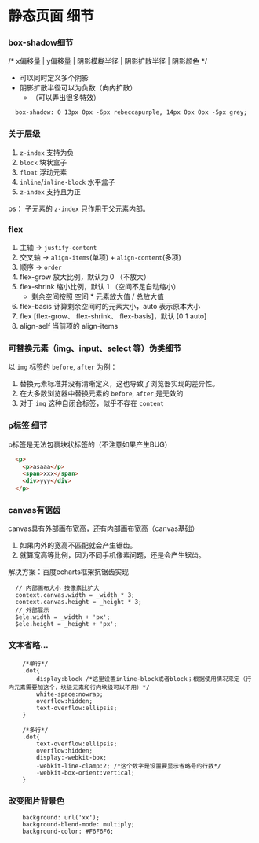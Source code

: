 # 静态页面 细节

### box-shadow细节

/* x偏移量 | y偏移量 | 阴影模糊半径 | 阴影扩散半径 | 阴影颜色 */
* 可以同时定义多个阴影
* 阴影扩散半径可以为负数（向内扩散）
  * （可以弄出很多特效）

```
  box-shadow: 0 13px 0px -6px rebeccapurple, 14px 0px 0px -5px grey;
```

### 关于层级

1. `z-index` 支持为负
2. `block` 块状盒子
3. `float` 浮动元素
4. `inline`/`inline-block` 水平盒子
5. `z-index` 支持且为正

ps： 子元素的 `z-index` 只作用于父元素内部。

### flex 

1. 主轴 -> `justify-content`
2. 交叉轴 -> `align-items`(单项) + `align-content`(多项)
3. 顺序 -> `order`
4. flex-grow 放大比例，默认为 0 （不放大）
5. flex-shrink 缩小比例，默认 1 （空间不足自动缩小）
   * 剩余空间按照 空间 * 元素放大值 / 总放大值
6. flex-basis 计算剩余空间时的元素大小，auto 表示原本大小
7. flex [flex-grow、 flex-shrink、 flex-basis]，默认 [0 1 auto]
8. align-self 当前项的 align-items

### 可替换元素（img、input、select 等）伪类细节

以 `img` 标签的 `before`, `after` 为例：
1. 替换元素标准并没有清晰定义，这也导致了浏览器实现的差异性。
2. 在大多数浏览器中替换元素的 `before`, `after` 是无效的
3. 对于 `img` 这种自闭合标签，似乎不存在 `content`


### p标签 细节

p标签是无法包裹块状标签的（不注意如果产生BUG）

```html
  <p>
    <p>asaaa</p>
    <span>xxx</span>
    <div>yyy</div>
  </p>
```

### canvas有锯齿

canvas具有外部画布宽高，还有内部画布宽高（canvas基础）
1. 如果内外的宽高不匹配就会产生锯齿。
2. 就算宽高等比例，因为不同手机像素问题，还是会产生锯齿。


解决方案：百度echarts框架抗锯齿实现
```
  // 内部画布大小 按像素比扩大
  context.canvas.width = _width * 3;
  context.canvas.height = _height * 3;
  // 外部展示
  $ele.width = _width + 'px';
  $ele.height = _height + 'px';
```


### 文本省略...
```
    /*单行*/
    .dot{
        display:block /*这里设置inline-block或者block；根据使用情况来定（行内元素需要加这个，块级元素和行内块级可以不用）*/
        white-space:nowrap;
        overflow:hidden;
        text-overflow:ellipsis;
    }

    /*多行*/
    .dot{
        text-overflow:ellipsis;
        overflow:hidden;
        display:-webkit-box;
        -webkit-line-clamp:2; /*这个数字是设置要显示省略号的行数*/
        -webkit-box-orient:vertical;
    }
```

### 改变图片背景色

```
    background: url('xx');
    background-blend-mode: multiply;
    background-color: #F6F6F6;
```

